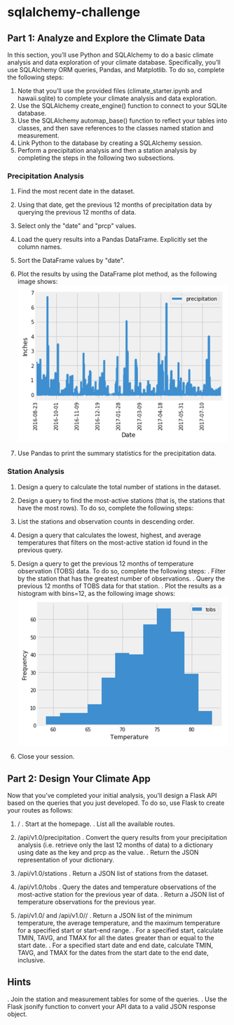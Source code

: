 # sqlalchemy-challenge

## Part 1: Analyze and Explore the Climate Data

In this section, you’ll use Python and SQLAlchemy to do a basic climate analysis and data exploration of your climate database. Specifically, you’ll use SQLAlchemy ORM queries, Pandas, and Matplotlib. To do so, complete the following steps:
1. Note that you’ll use the provided files (climate_starter.ipynb and hawaii.sqlite) to complete your climate analysis and data exploration.
2. Use the SQLAlchemy create_engine() function to connect to your SQLite database.
3. Use the SQLAlchemy automap_base() function to reflect your tables into classes, and then save references to the classes named station and measurement.
4. Link Python to the database by creating a SQLAlchemy session.
5. Perform a precipitation analysis and then a station analysis by completing the steps in the following two subsections.

### Precipitation Analysis

1. Find the most recent date in the dataset.
2. Using that date, get the previous 12 months of precipitation data by querying the previous 12 months of data.
3. Select only the "date" and "prcp" values.
4. Load the query results into a Pandas DataFrame. Explicitly set the column names.
5. Sort the DataFrame values by "date".
6. Plot the results by using the DataFrame plot method, as the following image shows:
![precitation](https://github.com/mabdullama/sqlalchemy-challenge/blob/main/SurfsUp/Output/precipitation.png)

7. Use Pandas to print the summary statistics for the precipitation data.

### Station Analysis

1. Design a query to calculate the total number of stations in the dataset.
2. Design a query to find the most-active stations (that is, the stations that have the most rows). To do so, complete the following steps:
3. List the stations and observation counts in descending order.
3. Design a query that calculates the lowest, highest, and average temperatures that filters on the most-active station id found in the previous query.
4. Design a query to get the previous 12 months of temperature observation (TOBS) data. To do so, complete the following steps:
	. Filter by the station that has the greatest number of observations.
	. Query the previous 12 months of TOBS data for that station.
	. Plot the results as a histogram with bins=12, as the following image shows:
![tobs histogram](https://github.com/mabdullama/sqlalchemy-challenge/blob/main/SurfsUp/Output/tobs.png)

5. Close your session.

## Part 2: Design Your Climate App

Now that you’ve completed your initial analysis, you’ll design a Flask API based on the queries that you just developed. To do so, use Flask to create your routes as follows:
1. /
	. Start at the homepage.
	. List all the available routes.

2. /api/v1.0/precipitation
	. Convert the query results from your precipitation analysis (i.e. retrieve only the last 12 months of data) to a dictionary using date as the key and prcp as the value.
	. Return the JSON representation of your dictionary.

3. /api/v1.0/stations
	. Return a JSON list of stations from the dataset.

4. /api/v1.0/tobs
	. Query the dates and temperature observations of the most-active station for the previous year of data.
	. Return a JSON list of temperature observations for the previous year.

5. /api/v1.0/<start> and /api/v1.0/<start>/<end>
	. Return a JSON list of the minimum temperature, the average temperature, and the maximum temperature for a specified start or start-end range.
	. For a specified start, calculate TMIN, TAVG, and TMAX for all the dates greater than or equal to the start date.
	. For a specified start date and end date, calculate TMIN, TAVG, and TMAX for the dates from the start date to the end date, inclusive.
## Hints

. Join the station and measurement tables for some of the queries.
. Use the Flask jsonify function to convert your API data to a valid JSON response object.